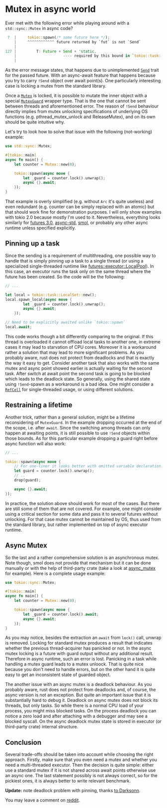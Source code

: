 <!-- 2020/06/01 13:54:10 -->
# Mutex in async world

Ever met with the following error while playing around with a `std::sync::Mutex` in async code?

```rust
 7  |     tokio::spawn(/* some future here */);
    |     ^^^^^^^^^^^^ future returned by `fut` is not `Send`
    |
127 |         T: Future + Send + 'static,
    |                     ---- required by this bound in `tokio::task::spawn::spawn`
    |
```

As the error message states, that happens due to unimplemented [`Send`](https://doc.rust-lang.org/std/marker/trait.Send.html) trait for the passed future. With an async-await feature that happens because you try to carry `!Send` object over await point(s). One particularly interesting case is locking a mutex from the standard library.

Once a [`Mutex`](https://doc.rust-lang.org/std/sync/struct.Mutex.html) is locked, it is possible to mutate the inner object with a special [`MutexGuard`](https://doc.rust-lang.org/std/sync/struct.MutexGuard.html) wrapper type. That is the one that cannot be sent between threads and aforementioned error. The reason of `!Send` behaviour directly implies from mutex unlocking specifications of underlying OS functions (e.g. pthread_mutex_unlock and ReleaseMutex), and on its own should be quite intuitive why.

Let's try to look how to solve that issue with the following (not-working) example:

```rust
use std::sync::Mutex;

#[tokio::main]
async fn main() {
    let counter = Mutex::new(0);

    tokio::spawn(async move {
        let _guard = counter.lock().unwrap();
        async {}.await;
    });
}
```

That example is overly simplified (e.g. without `Arc` it's quite useless) and even redundant (e.g. counter can be simply replaced with an atomic) but that should work fine for demonstration purposes. I will only show examples with tokio 2.0 because mostly I'm used to it. Nevertheless, everything looks similarly for [futures 3.0](https://crates.io/crates/futures), [async-std](https://crates.io/crates/async_std), [smol](https://crates.io/crates/smol), or probably any other async runtime unless specified explicitly.

## Pinning up a task

Since the sending is a requirement of multithreading, one possible way to handle that is simply pinning up a task to a single thread (or using a specialized single-threaded runtime like [futures::executor::LocalPool](https://docs.rs/futures/0.3.5/futures/executor/struct.LocalPool.html)). In this case, an executor runs the task only on the same thread where the future has been created. So the code will be the following:

```rust
// ...

let local = tokio::task::LocalSet::new();
local.spawn_local(async move {
        let _guard = counter.lock().unwrap();
        async {}.await;
    });

// Need to be explicitly awaited unlike `tokio::spawn`
local.await;
```

This code works though a bit differently comparing to the original. If this thread is overloaded it cannot offload local tasks to another one, in extreme cases it may lead to starvation of CPU cores. Moreover it is a workaround rather a solution that may lead to more significant problems. As you probably aware, rust does not protect from deadlocks and that is exactly the way it easy to get. Consider another task that also works with the same mutex and async point showed earlier is actually waiting for the second task. After switch at await point the second task is going to be blocked which leads to the deadlock state. So generally, using the shared state using `!Send`-spawn as a workaround is a bad idea. One might consider a [`RefCell`](https://doc.rust-lang.org/std/cell/struct.RefCell.html) for single-threaded usage, or using different solutions.

## Restraining a lifetime

Another trick, rather than a general solution, might be a lifetime reconsidering of `MutexGuard`. In the example dropping occurred at the end of the scope, i.e. after `await`. Since the switching among threads can only happen at awaiting points, it is still possible to use `!Send` objects within those bounds. As for this particular example dropping a guard right before async function will also work:

```rust
// ...

tokio::spawn(async move {
    // For one-liner it looks better with omitted variable declaration.
    let guard = counter.lock().unwrap();
    // ..
    drop(guard);

    async {}.await;
});
```

In practice, the solution above should work for most of the cases. But there are still some of them that are not covered. For example, one might consider using a critical section for some data and pass it to several futures without unlocking. For that case mutex cannot be maintained by OS, thus used from the standard library, but rather implemented on top of async executor runtime.

## Async Mutex

So the last and a rather comprehensive solution is an asynchronous mutex. Note though, smol does not provide that mechanism but it can be done manually or with the help of third-party crate (take a look at [async_mutex](https://crates.io/crates/async_mutex) for example). Here is a complete usage example:

```rust
use tokio::sync::Mutex;

#[tokio::main]
async fn main() {
    let counter = Mutex::new(0);

    tokio::spawn(async move {
        let _guard = counter.lock().await;
        async {}.await;
    });
}
```

As you may notice, besides the extraction an `await` from `lock()` call, unwrap is removed. Locking for standard mutex produces a result that indicates whether the previous thread-acquirer has panicked or not. In the async mutex locking is a future with guard output without any additional result. Therefore in async runtime, such an error is lost. Panicking in a task while handling a mutex guard leads to a mutex unloock. That is quite nice because you don't need to handle errors, but on the other hand it is quite easy to get an inconsistent state of guarded object.

The another issue with an async mutex is a deadlock behaviour. As you probably aware, rust does not protect from deadlocks and, of course, the async version is not an exception. But quite an important issue that it is substantially hard to debug it. Deadlock on async mutex does not block its threads, but only tasks. So while there is a normal CPU load of your process, you might miss blocked tasks. On the process deadlock you can notice a zero load and after attaching with a debugger and may see a blocked syscall. On the async deadlock mutex state is stored in executor (or third-party crate) internal structure.

## Conclusion

Several trade-offs should be taken into account while choosing the right approach. Firstly, make sure that you even need a mutex and whether you need a multi-threaded executor. Then the decision is quite simple: either use a standard mutex if it is not shared across await points otherwise use an async one. The last statement possibly is not always correct, so for the pickiest ones, it is always better to write relevant benchmark.

**Update:** note deadlock problem with pinning, thanks [to Darksonn](https://www.reddit.com/r/rust/comments/guivuf/mutex_in_async_world/fsiovij/).

You may leave a comment on [reddit](https://www.reddit.com/r/rust/comments/guivuf/mutex_in_async_world/).
